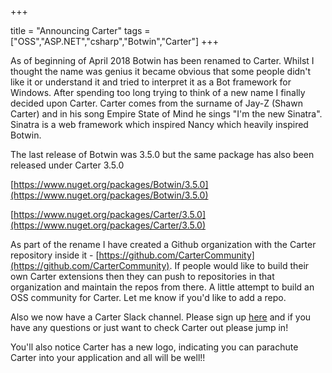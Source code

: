 +++

title = "Announcing Carter"
tags = ["OSS","ASP.NET","csharp","Botwin","Carter"]
+++

As of beginning of April 2018 Botwin has been renamed to Carter.  Whilst I thought the name was genius it became obvious that some people didn't like it or understand it and tried to interpret it as a Bot framework for Windows.  After spending too long trying to think of a new name I finally decided upon Carter. Carter comes from the surname of Jay-Z (Shawn Carter) and in his song Empire State of Mind he sings "I'm the new Sinatra". Sinatra is a web framework which inspired Nancy which heavily inspired Botwin.

The last release of Botwin was 3.5.0 but the same package has also been released under Carter 3.5.0

<!--more-->

[https://www.nuget.org/packages/Botwin/3.5.0](https://www.nuget.org/packages/Botwin/3.5.0)

[https://www.nuget.org/packages/Carter/3.5.0](https://www.nuget.org/packages/Carter/3.5.0)

As part of the rename I have created a Github organization with the Carter repository inside it - [https://github.com/CarterCommunity](https://github.com/CarterCommunity).  If people would like to build their own Carter extensions then they can push to repositories in that organization and maintain the repos from there.  A little attempt to build an OSS community for Carter.  Let me know if you'd like to add a repo.

Also we now have a Carter Slack channel.  Please sign up [here](https://join.slack.com/t/cartercommunity/shared_invite/enQtMzQwNjIwODcwMTMxLWQwMjk5NDFlYWI3Yzg5Y2M4ODNmOTkwMzA2YjkxNmE0YjI3YWU4MjU2ZjI2NmQwMmE4NjVlODBlM2RlMDI1ZmY) and if you have any questions or just want to check Carter out please jump in!

You'll also notice Carter has a new logo, indicating you can parachute Carter into your application and all will be well!!
